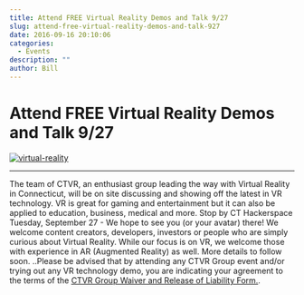 ```yaml
---
title: Attend FREE Virtual Reality Demos and Talk 9/27
slug: attend-free-virtual-reality-demos-and-talk-927
date: 2016-09-16 20:10:06
categories:
  - Events
description: ""
author: Bill
---
```


# Attend FREE Virtual Reality Demos and Talk 9/27

[![virtual-reality](/uploads/2016/09/virtual-reality-300x150.jpg)](https://www.meetup.com/CT-Hackerspace/events/234181265/)

<hr />

The team of CTVR, an enthusiast group leading the way with Virtual Reality in Connecticut, will be on site discussing and showing off the latest in VR technology. VR is great for gaming and entertainment but it can also be applied to education, business, medical and more. Stop by CT Hackerspace Tuesday, September 27 - We hope to see you (or your avatar) there! We welcome content creators, developers, investors or people who are simply curious about Virtual Reality. While our focus is on VR, we welcome those with experience in AR (Augmented Reality) as well. More details to follow soon. ..Please be advised that by attending any CTVR Group event and/or trying out any VR technology demo, you are indicating your agreement to the terms of the [CTVR Group Waiver and Release of Liability Form.](https://www.meetup.com/CTVR-Group/about/).
